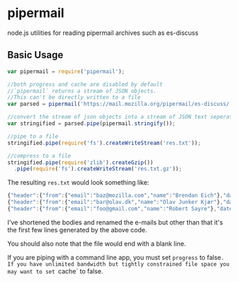 # pipermail

  node.js utilities for reading pipermail archives such as es-discuss

## Basic Usage

```javascript
var pipermail = require('pipermail');

//both progress and cache are disabled by default
//`pipermail` returns a stream of JSON objects.
//This can't be directly written to a file
var parsed = pipermail('https://mail.mozilla.org/pipermail/es-discuss/', {progress: true, cache: true});

//convert the stream of json objects into a stream of JSON text seperated by new lines.
var stringified = parsed.pipe(pipermail.stringify());

//pipe to a file
stringified.pipe(require('fs').createWriteStream('res.txt'));

//compress to a file
stringified.pipe(require('zlib').createGzip())
  .pipe(require('fs').createWriteStream('res.txt.gz'));
```

The resulting `res.txt` would look something like:

```javascript
{"header":{"from":{"email":"baz@mozilla.com","name":"Brendan Eich"},"date":"Sat, 3 Jun 2006 12:35:18 -0700","subject":"Welcome to the ECMAScript Edition 4 discussion list","messageID":"<3DE9B329-2A19-4B34-8779-B5BBCDA2684D@mozilla.com>"},"body":"Thanks to Graydon Hoare for setting it up.\n\n/be"}
{"header":{"from":{"email":"bar@olav.dk","name":"Olav Junker Kjær"},"date":"Tue, 06 Jun 2006 15:40:48 +0200","subject":"ES4 translator","messageID":"<WorldClient-F200606061540.AA40480037@jirty.dk>"},"body":"Hello,\nI'm very pleased to s the new public specs for ES4"}
{"header":{"from":{"email":"foo@gmail.com","name":"Robert Sayre"},"date":"Wed, 7 Jun 2006 11:43:37 -0400","subject":"date literals","messageID":"<68fba5c50606070843p69276e64h4ac50a31649ce804@mail.gmail.com>"},"body":"I think the date literal should allow a trailing 'Z' to substitute for\n'+00:00'.\n\nRobert Sayre"}
```

I've shortened the bodies and renamed the e-mails but other than that it's the first few lines generated by the above code.

You should also note that the file would end with a blank line.

If you are piping with a command line app, you must set `progress` to false`.  If you have unlimited bandwidth but tightly constrained file space you may want to set `cache` to false.